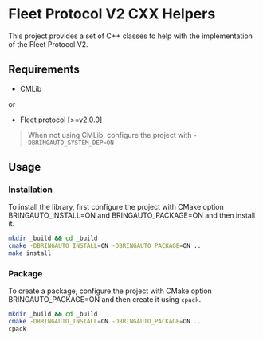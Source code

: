 # Fleet Protocol V2 CXX Helpers

This project provides a set of C++ classes to help with the implementation of the Fleet Protocol V2.

## Requirements

* CMLib

or

* Fleet protocol [>=v2.0.0]
> When not using CMLib, configure the project with `-DBRINGAUTO_SYSTEM_DEP=ON`

## Usage

### Installation

To install the library, first configure the project with CMake option BRINGAUTO_INSTALL=ON and BRINGAUTO_PACKAGE=ON and then install it.

```bash
mkdir _build && cd _build
cmake -DBRINGAUTO_INSTALL=ON -DBRINGAUTO_PACKAGE=ON ..
make install
```

### Package

To create a package, configure the project with CMake option BRINGAUTO_PACKAGE=ON and then create it using `cpack`.

```bash
mkdir _build && cd _build
cmake -DBRINGAUTO_INSTALL=ON -DBRINGAUTO_PACKAGE=ON ..
cpack
```